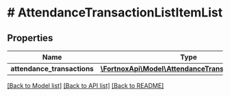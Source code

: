 # # AttendanceTransactionListItemList

## Properties

Name | Type | Description | Notes
------------ | ------------- | ------------- | -------------
**attendance_transactions** | [**\FortnoxApi\Model\AttendanceTransactionListItem[]**](AttendanceTransactionListItem.md) |  | [optional]

[[Back to Model list]](../../README.md#models) [[Back to API list]](../../README.md#endpoints) [[Back to README]](../../README.md)
